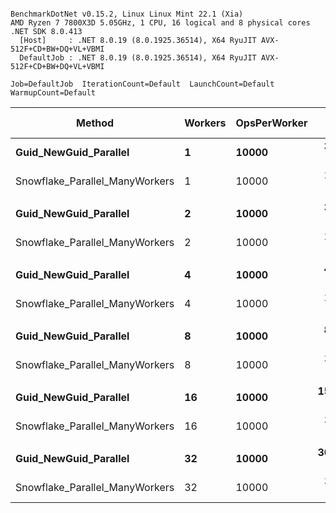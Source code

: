 ```

BenchmarkDotNet v0.15.2, Linux Linux Mint 22.1 (Xia)
AMD Ryzen 7 7800X3D 5.05GHz, 1 CPU, 16 logical and 8 physical cores
.NET SDK 8.0.413
  [Host]     : .NET 8.0.19 (8.0.1925.36514), X64 RyuJIT AVX-512F+CD+BW+DQ+VL+VBMI
  DefaultJob : .NET 8.0.19 (8.0.1925.36514), X64 RyuJIT AVX-512F+CD+BW+DQ+VL+VBMI

Job=DefaultJob  IterationCount=Default  LaunchCount=Default  
WarmupCount=Default  

```
| Method                         | Workers | OpsPerWorker | Mean      | Error     | StdDev    | Ratio | Allocated | Alloc Ratio |
|------------------------------- |-------- |------------- |----------:|----------:|----------:|------:|----------:|------------:|
| **Guid_NewGuid_Parallel**          | **1**       | **10000**        |  **3.648 ms** | **0.0054 ms** | **0.0050 ms** |  **1.00** |   **1.41 KB** |        **1.00** |
| Snowflake_Parallel_ManyWorkers | 1       | 10000        |  2.552 ms | 0.0052 ms | 0.0049 ms |  0.70 |   1.41 KB |        1.00 |
|                                |         |              |           |           |           |       |           |             |
| **Guid_NewGuid_Parallel**          | **2**       | **10000**        |  **3.911 ms** | **0.0239 ms** | **0.0224 ms** |  **1.00** |   **1.62 KB** |        **1.00** |
| Snowflake_Parallel_ManyWorkers | 2       | 10000        |  2.750 ms | 0.0231 ms | 0.0205 ms |  0.70 |   1.62 KB |        1.00 |
|                                |         |              |           |           |           |       |           |             |
| **Guid_NewGuid_Parallel**          | **4**       | **10000**        |  **4.243 ms** | **0.0190 ms** | **0.0177 ms** |  **1.00** |   **2.04 KB** |        **1.00** |
| Snowflake_Parallel_ManyWorkers | 4       | 10000        |  2.897 ms | 0.0136 ms | 0.0127 ms |  0.68 |   2.08 KB |        1.02 |
|                                |         |              |           |           |           |       |           |             |
| **Guid_NewGuid_Parallel**          | **8**       | **10000**        |  **8.789 ms** | **0.0141 ms** | **0.0125 ms** |  **1.00** |   **2.95 KB** |        **1.00** |
| Snowflake_Parallel_ManyWorkers | 8       | 10000        |  3.077 ms | 0.0180 ms | 0.0169 ms |  0.35 |      3 KB |        1.02 |
|                                |         |              |           |           |           |       |           |             |
| **Guid_NewGuid_Parallel**          | **16**      | **10000**        | **15.532 ms** | **0.0923 ms** | **0.0864 ms** |  **1.00** |   **4.77 KB** |        **1.00** |
| Snowflake_Parallel_ManyWorkers | 16      | 10000        |  3.003 ms | 0.0118 ms | 0.0099 ms |  0.19 |   4.74 KB |        0.99 |
|                                |         |              |           |           |           |       |           |             |
| **Guid_NewGuid_Parallel**          | **32**      | **10000**        | **30.840 ms** | **0.0832 ms** | **0.0738 ms** |  **1.00** |   **7.07 KB** |        **1.00** |
| Snowflake_Parallel_ManyWorkers | 32      | 10000        |  3.375 ms | 0.0139 ms | 0.0130 ms |  0.11 |   8.37 KB |        1.19 |
